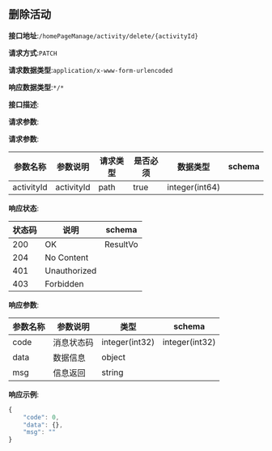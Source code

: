 

## 删除活动


**接口地址**:`/homePageManage/activity/delete/{activityId}`


**请求方式**:`PATCH`


**请求数据类型**:`application/x-www-form-urlencoded`


**响应数据类型**:`*/*`


**接口描述**:


**请求参数**:


**请求参数**:


| 参数名称 | 参数说明 | 请求类型    | 是否必须 | 数据类型 | schema |
| -------- | -------- | ----- | -------- | -------- | ------ |
|activityId|activityId|path|true|integer(int64)||


**响应状态**:


| 状态码 | 说明 | schema |
| -------- | -------- | ----- | 
|200|OK|ResultVo|
|204|No Content||
|401|Unauthorized||
|403|Forbidden||


**响应参数**:


| 参数名称 | 参数说明 | 类型 | schema |
| -------- | -------- | ----- |----- | 
|code|消息状态码|integer(int32)|integer(int32)|
|data|数据信息|object||
|msg|信息返回|string||


**响应示例**:
```javascript
{
	"code": 0,
	"data": {},
	"msg": ""
}
```
